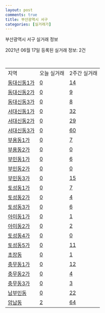 ```yaml
---
layout: post
comments: true
title: 부산광역시 서구
categories: [실거래가]
---
```


부산광역시 서구 실거래 정보

2021년 06월 17일 등록된 실거래 정보: 2건

<script type="text/javascript">
  google.charts.load('current', {'packages':['corechart']});
  google.charts.setOnLoadCallback(drawChart);

  function drawChart() {
    var data = google.visualization.arrayToDataTable([['거래일', '매매', '전월세', '전매'], ['2021-02', 0, 8, 0], ['2021-03', 4, 22, 1], ['2021-04', 71, 29, 10], ['2021-05', 102, 27, 15], ['2021-06', 12, 15, 1]]);

    var options = {
      title: '최근 유형별 거래량 추이',
      legend: { position: 'bottom' }
    };

    var chart = new google.visualization.LineChart(document.getElementById('columnchart_material'));
    chart.draw(data, (options));
  }
</script>

<div id="columnchart_material" style="width: 450px; margin-left: -35px"></div>
<br>
<table class="sortable">
  <tr>
    <td>지역</td>
    <td>오늘 실거래</td>
    <td>2주간 실거래</td>
  </tr>

  
  <tr class="item">
    <td><a href="2614010100.html">동대신동1가</a></td>
    <td><a href="2614010100.html">0</a></td>
    <td><a href="2614010100.html">14</a></td>
  </tr>
    

  <tr class="item">
    <td><a href="2614010200.html">동대신동2가</a></td>
    <td><a href="2614010200.html">0</a></td>
    <td><a href="2614010200.html">9</a></td>
  </tr>
    

  <tr class="item">
    <td><a href="2614010300.html">동대신동3가</a></td>
    <td><a href="2614010300.html">0</a></td>
    <td><a href="2614010300.html">8</a></td>
  </tr>
    

  <tr class="item">
    <td><a href="2614010400.html">서대신동1가</a></td>
    <td><a href="2614010400.html">0</a></td>
    <td><a href="2614010400.html">32</a></td>
  </tr>
    

  <tr class="item">
    <td><a href="2614010500.html">서대신동2가</a></td>
    <td><a href="2614010500.html">0</a></td>
    <td><a href="2614010500.html">29</a></td>
  </tr>
    

  <tr class="item">
    <td><a href="2614010600.html">서대신동3가</a></td>
    <td><a href="2614010600.html">0</a></td>
    <td><a href="2614010600.html">60</a></td>
  </tr>
    

  <tr class="item">
    <td><a href="2614010700.html">부용동1가</a></td>
    <td><a href="2614010700.html">0</a></td>
    <td><a href="2614010700.html">7</a></td>
  </tr>
    

  <tr class="item">
    <td><a href="2614010800.html">부용동2가</a></td>
    <td><a href="2614010800.html">0</a></td>
    <td><a href="2614010800.html">0</a></td>
  </tr>
    

  <tr class="item">
    <td><a href="2614010900.html">부민동1가</a></td>
    <td><a href="2614010900.html">0</a></td>
    <td><a href="2614010900.html">6</a></td>
  </tr>
    

  <tr class="item">
    <td><a href="2614011000.html">부민동2가</a></td>
    <td><a href="2614011000.html">0</a></td>
    <td><a href="2614011000.html">0</a></td>
  </tr>
    

  <tr class="item">
    <td><a href="2614011100.html">부민동3가</a></td>
    <td><a href="2614011100.html">0</a></td>
    <td><a href="2614011100.html">15</a></td>
  </tr>
    

  <tr class="item">
    <td><a href="2614011200.html">토성동1가</a></td>
    <td><a href="2614011200.html">0</a></td>
    <td><a href="2614011200.html">7</a></td>
  </tr>
    

  <tr class="item">
    <td><a href="2614011300.html">토성동2가</a></td>
    <td><a href="2614011300.html">0</a></td>
    <td><a href="2614011300.html">4</a></td>
  </tr>
    

  <tr class="item">
    <td><a href="2614011400.html">토성동3가</a></td>
    <td><a href="2614011400.html">0</a></td>
    <td><a href="2614011400.html">6</a></td>
  </tr>
    

  <tr class="item">
    <td><a href="2614011500.html">아미동1가</a></td>
    <td><a href="2614011500.html">0</a></td>
    <td><a href="2614011500.html">1</a></td>
  </tr>
    

  <tr class="item">
    <td><a href="2614011600.html">아미동2가</a></td>
    <td><a href="2614011600.html">0</a></td>
    <td><a href="2614011600.html">2</a></td>
  </tr>
    

  <tr class="item">
    <td><a href="2614011700.html">토성동4가</a></td>
    <td><a href="2614011700.html">0</a></td>
    <td><a href="2614011700.html">0</a></td>
  </tr>
    

  <tr class="item">
    <td><a href="2614011800.html">토성동5가</a></td>
    <td><a href="2614011800.html">0</a></td>
    <td><a href="2614011800.html">11</a></td>
  </tr>
    

  <tr class="item">
    <td><a href="2614011900.html">초장동</a></td>
    <td><a href="2614011900.html">0</a></td>
    <td><a href="2614011900.html">1</a></td>
  </tr>
    

  <tr class="item">
    <td><a href="2614012000.html">충무동1가</a></td>
    <td><a href="2614012000.html">0</a></td>
    <td><a href="2614012000.html">12</a></td>
  </tr>
    

  <tr class="item">
    <td><a href="2614012100.html">충무동2가</a></td>
    <td><a href="2614012100.html">0</a></td>
    <td><a href="2614012100.html">4</a></td>
  </tr>
    

  <tr class="item">
    <td><a href="2614012200.html">충무동3가</a></td>
    <td><a href="2614012200.html">0</a></td>
    <td><a href="2614012200.html">3</a></td>
  </tr>
    

  <tr class="item">
    <td><a href="2614012300.html">남부민동</a></td>
    <td><a href="2614012300.html">0</a></td>
    <td><a href="2614012300.html">22</a></td>
  </tr>
    

  <tr class="item">
    <td><a href="2614012400.html">암남동</a></td>
    <td><a href="2614012400.html">2</a></td>
    <td><a href="2614012400.html">64</a></td>
  </tr>
    


</table>


    
